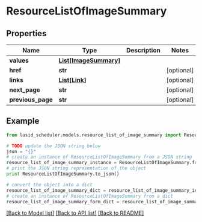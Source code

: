# ResourceListOfImageSummary


## Properties
Name | Type | Description | Notes
------------ | ------------- | ------------- | -------------
**values** | [**List[ImageSummary]**](ImageSummary.md) |  | 
**href** | **str** |  | [optional] 
**links** | [**List[Link]**](Link.md) |  | [optional] 
**next_page** | **str** |  | [optional] 
**previous_page** | **str** |  | [optional] 

## Example

```python
from lusid_scheduler.models.resource_list_of_image_summary import ResourceListOfImageSummary

# TODO update the JSON string below
json = "{}"
# create an instance of ResourceListOfImageSummary from a JSON string
resource_list_of_image_summary_instance = ResourceListOfImageSummary.from_json(json)
# print the JSON string representation of the object
print ResourceListOfImageSummary.to_json()

# convert the object into a dict
resource_list_of_image_summary_dict = resource_list_of_image_summary_instance.to_dict()
# create an instance of ResourceListOfImageSummary from a dict
resource_list_of_image_summary_form_dict = resource_list_of_image_summary.from_dict(resource_list_of_image_summary_dict)
```
[[Back to Model list]](../README.md#documentation-for-models) [[Back to API list]](../README.md#documentation-for-api-endpoints) [[Back to README]](../README.md)


